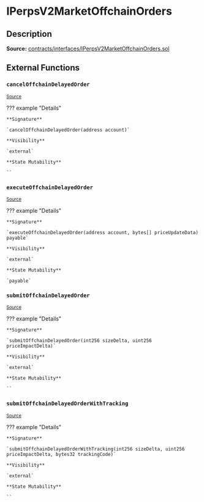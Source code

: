 # IPerpsV2MarketOffchainOrders

## Description

**Source:** [contracts/interfaces/IPerpsV2MarketOffchainOrders.sol](https://github.com/Synthetixio/synthetix/tree/v2.80.5/contracts/interfaces/IPerpsV2MarketOffchainOrders.sol)

## External Functions

### `cancelOffchainDelayedOrder`

<sub>[Source](https://github.com/Synthetixio/synthetix/tree/v2.80.5/contracts/interfaces/IPerpsV2MarketOffchainOrders.sol#L13)</sub>

??? example "Details"

    **Signature**

    `cancelOffchainDelayedOrder(address account)`

    **Visibility**

    `external`

    **State Mutability**

    ``

### `executeOffchainDelayedOrder`

<sub>[Source](https://github.com/Synthetixio/synthetix/tree/v2.80.5/contracts/interfaces/IPerpsV2MarketOffchainOrders.sol#L15)</sub>

??? example "Details"

    **Signature**

    `executeOffchainDelayedOrder(address account, bytes[] priceUpdateData) payable`

    **Visibility**

    `external`

    **State Mutability**

    `payable`

### `submitOffchainDelayedOrder`

<sub>[Source](https://github.com/Synthetixio/synthetix/tree/v2.80.5/contracts/interfaces/IPerpsV2MarketOffchainOrders.sol#L5)</sub>

??? example "Details"

    **Signature**

    `submitOffchainDelayedOrder(int256 sizeDelta, uint256 priceImpactDelta)`

    **Visibility**

    `external`

    **State Mutability**

    ``

### `submitOffchainDelayedOrderWithTracking`

<sub>[Source](https://github.com/Synthetixio/synthetix/tree/v2.80.5/contracts/interfaces/IPerpsV2MarketOffchainOrders.sol#L7)</sub>

??? example "Details"

    **Signature**

    `submitOffchainDelayedOrderWithTracking(int256 sizeDelta, uint256 priceImpactDelta, bytes32 trackingCode)`

    **Visibility**

    `external`

    **State Mutability**

    ``
